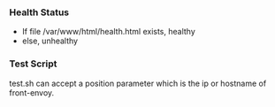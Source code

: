 ###  Health Status
- If file /var/www/html/health.html exists, healthy
- else, unhealthy

### Test Script
test.sh can accept a position parameter which is the ip or hostname of front-envoy.

